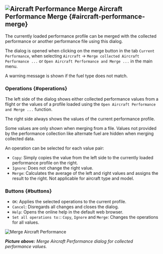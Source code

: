 ## ![Aircraft Performance Merge](../images/icons/aircraftperfmerge.png "Aircraft Performance Merge") Aircraft Performance Merge {#aircraft-performance-merge}

The currently loaded performance profile can be merged with the collected performance or another performance file using this dialog.

The dialog is opened when clicking on the merge button in the tab `Current Performance`, when selecting `Aircraft` -> `Merge collected Aircraft Performance ...` or `Open Aircraft Performance and Merge ...` in the main menu.

A warning message is shown if the fuel type does not match.

### Operations {#operations}

The left side of the dialog shows either collected performance values from a flight or the values of a profile loaded using the `Open Aircraft Performance and Merge ...` function.

The right side always shows the values of the current performance profile.

Some values are only shown when merging from a file.
Values not provided by the performance collection like alternate fuel are hidden when merging collected data.

An operation can be selected for each value pair:

* `Copy`: Simply copies the value from the left side to the currently loaded performance profile on the right.
* `Ignore`: Does not change the right value.
* `Merge`: Calculates the average of the left and right values and assigns the result to the right. Not applicable for aircraft type and model.

### Buttons {#buttons}

* `OK`: Applies the selected operations to the current profile.
* `Cancel`: Disregards all changes and closes the dialog.
* `Help`: Opens the online help in the default web browser.
* `Set all operations to:`: `Copy`, `Ignore` and `Merge`: Changes the operations for all values.

![Merge Aircraft Performance](../images/perf_merge.jpg "Merge Aircraft Performance")

_**Picture above:** Merge Aircraft Performance dialog for collected performance values._
